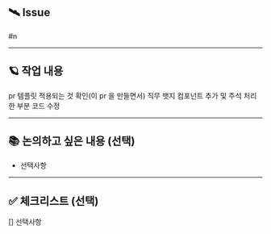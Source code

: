 ## 🛰️ Issue
#n

---

## 🪐 작업 내용
pr 템플릿 적용되는 것 확인(이 pr 을 만들면서)
직무 뱃지 컴포넌트 추가 및 주석 처리한 부분 코드 수정

---

## 📚 논의하고 싶은 내용 (선택)
- 선택사항

---

## ✅ 체크리스트 (선택)
[] 선택사항